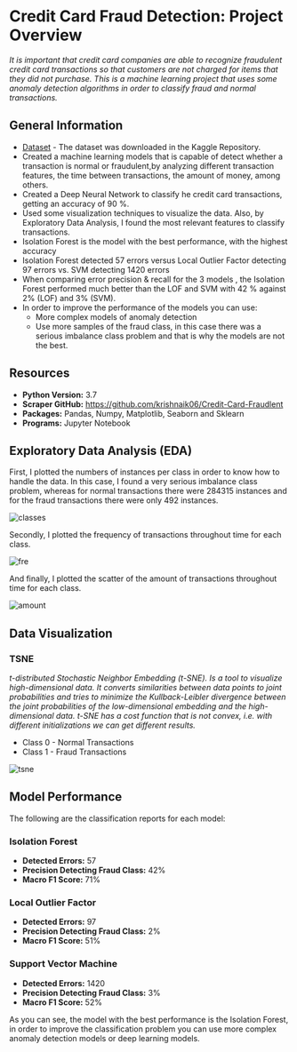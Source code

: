 # Credit Card Fraud Detection: Project Overview

_It is important that credit card companies are able to recognize fraudulent credit card transactions so that customers are not charged for items that they did not purchase. This is a machine learning project that uses some anomaly detection algorithms in order to classify fraud and normal transactions._

## General Information
* [Dataset](https://www.kaggle.com/mlg-ulb/creditcardfraud) - The dataset was downloaded in the Kaggle Repository.
* Created a machine learning models that is capable of detect whether a transaction is normal or fraudulent,by analyzing different transaction features, the time between transactions, the amount of money, among others.
* Created a Deep Neural Network to classify he credit card transactions, getting an accuracy of 90 %.
* Used some visualization techniques to visualize the data. Also, by Exploratory Data Analysis, I found the most relevant features to classify transactions.
* Isolation Forest is the model with the best performance, with the highest accuracy
* Isolation Forest detected 57 errors versus Local Outlier Factor detecting 97 errors vs. SVM detecting 1420 errors
* When comparing error precision & recall for the 3 models , the Isolation Forest performed much better than the LOF and SVM with 42 % against 2% (LOF) and 3% (SVM).
* In order to improve the performance of the models you can use:
   * More complex models of anomaly detection
   * Use more samples of the fraud class, in this case there was a serious imbalance class problem and that is why the models are not the best.


## Resources
* **Python Version:** 3.7
* **Scraper GitHub:** https://github.com/krishnaik06/Credit-Card-Fraudlent
* **Packages:** Pandas, Numpy, Matplotlib, Seaborn and Sklearn
* **Programs:** Jupyter Notebook

## Exploratory Data Analysis (EDA)

First, I plotted the numbers of instances per class in order to know how to handle the data. In this case, I found a very serious imbalance class problem, whereas for normal transactions there were 284315 instances and for the fraud transactions there were only 492 instances.

![classes](https://user-images.githubusercontent.com/63115543/92504259-05b93b00-f1c8-11ea-87b0-e1b87b5c38e4.jpg)

Secondly, I plotted the frequency  of transactions throughout time for each class.

![fre](https://user-images.githubusercontent.com/63115543/92504538-6f394980-f1c8-11ea-8d86-741fc937d3b8.jpg)

And finally, I plotted the scatter of the amount of transactions throughout time for each class.

![amount](https://user-images.githubusercontent.com/63115543/92504766-b7f10280-f1c8-11ea-84d0-c38bbc83799c.jpg)

## Data Visualization

### TSNE
_t-distributed Stochastic Neighbor Embedding (t-SNE). Is a tool to visualize high-dimensional data. It converts similarities between data points to joint probabilities and tries to minimize the Kullback-Leibler divergence between the joint probabilities of the low-dimensional embedding and the high-dimensional data. t-SNE has a cost function that is not convex, i.e. with different initializations we can get different results._

* Class 0 - Normal Transactions
* Class 1 - Fraud Transactions

![tsne](https://user-images.githubusercontent.com/63115543/92504987-08686000-f1c9-11ea-8987-0f92b832490d.jpg)

## Model Performance

The following are the classification reports for each model:

### Isolation Forest
* **Detected Errors:** 57
* **Precision Detecting Fraud Class:** 42%
* **Macro F1 Score:** 71%

### Local Outlier Factor
* **Detected Errors:** 97
* **Precision Detecting Fraud Class:** 2%
* **Macro F1 Score:** 51%

### Support Vector Machine
* **Detected Errors:** 1420
* **Precision Detecting Fraud Class:** 3%
* **Macro F1 Score:** 52%

As you can see, the model with the best performance is the Isolation Forest, in order to improve the classification problem you can use more complex anomaly detection models or deep learning models.
